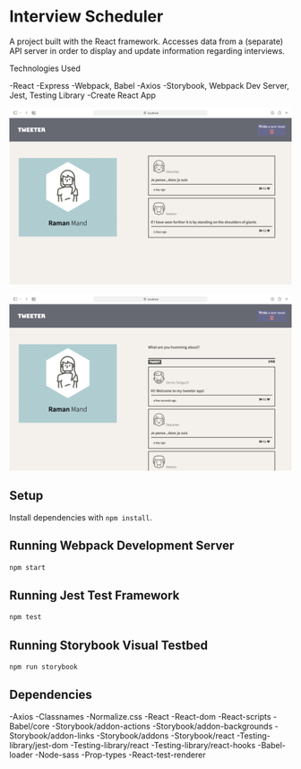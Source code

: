 # Interview Scheduler
A project built with the React framework. Accesses data from a (separate) API server in order to display and update information regarding interviews.

Technologies Used

-React
-Express
-Webpack, Babel
-Axios
-Storybook, Webpack Dev Server, Jest, Testing Library
-Create React App

!["screenshot of main page"](https://github.com/ramanmand/tweeter/blob/master/screenshots/main-page.png)

!["screenshot of new tweet page"](https://github.com/ramanmand/tweeter/blob/master/screenshots/new-tweet-page.png)

## Setup

Install dependencies with `npm install`.

## Running Webpack Development Server

```sh
npm start
```

## Running Jest Test Framework

```sh
npm test
```

## Running Storybook Visual Testbed

```sh
npm run storybook
```
## Dependencies
-Axios
-Classnames
-Normalize.css
-React
-React-dom
-React-scripts
-Babel/core
-Storybook/addon-actions
-Storybook/addon-backgrounds
-Storybook/addon-links
-Storybook/addons
-Storybook/react
-Testing-library/jest-dom
-Testing-library/react
-Testing-library/react-hooks
-Babel-loader
-Node-sass
-Prop-types
-React-test-renderer
